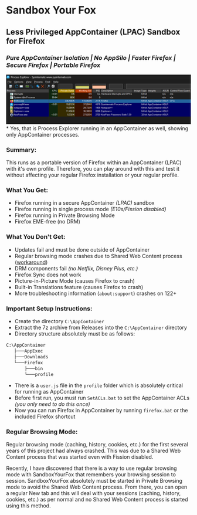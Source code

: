 # Sandbox Your Fox
## Less Privileged AppContainer (LPAC) Sandbox for Firefox
### _Pure AppContainer Isolation | No AppSilo | Faster Firefox | Secure Firefox | Portable Firefox_

<img src="https://raw.githubusercontent.com/WildByDesign/SandboxYourFox/main/SandboxYourFox.png" alt="Sandbox Your Fox">
* Yes, that is Process Explorer running in an AppContainer as well, showing only AppContainer processes.

### Summary:

This runs as a portable version of Firefox within an AppContainer (LPAC) with it's own profile. Therefore, you can play around with this and test it without affecting your regular Firefox installation or your regular profile.

### What You Get:

- Firefox running in a secure AppContainer _(LPAC)_ sandbox
- Firefox running in single process mode _(E10s/Fission disabled)_
- Firefox running in Private Browsing Mode
- Firefox EME-free (no DRM)


### What You Don't Get:

- Updates fail and must be done outside of AppContainer
- Regular browsing mode crashes due to Shared Web Content process ([workaround](https://github.com/WildByDesign/SandboxYourFox/edit/main/README.md#regular-browsing-mode))
- DRM components fail _(no Netflix, Disney Plus, etc.)_
- Firefox Sync does not work
- Picture-in-Picture Mode (causes Firefox to crash)
- Built-in Translations feature (causes Firefox to crash)
- More troubleshooting information (`about:support`) crashes on 122+


### Important Setup Instructions:

- Create the directory `C:\AppContainer`
- Extract the 7z archive from Releases into the `C:\AppContainer` directory
- Directory structure absolutely must be as follows:
```batch
C:\AppContainer
   ├───AppExec
   ├───Downloads
   └───Firefox
       ├───bin
       └───profile
```
- There is a `user.js` file in the `profile` folder which is absolutely critical for running as AppContainer
- Before first run, you must run `SetACLs.bat` to set the AppContainer ACLs _(you only need to do this once)_
- Now you can run Firefox in AppContainer by running `firefox.bat` or the included Firefox shortcut


### Regular Browsing Mode:

Regular browsing mode (caching, history, cookies, etc.) for the first several years of this project had always crashed. This was due to a Shared Web Content process that was started even with Fission disabled.

Recently, I have discovered that there is a way to use regular browsing mode with SandboxYourFox that remembers your browsing session to session. SandboxYourFox absolutely must be started in Private Browsing mode to avoid the Shared Web Content process. From there, you can open a regular New tab and this will deal with your sessions (caching, history, cookies, etc.) as per normal and no Shared Web Content process is started using this method.
